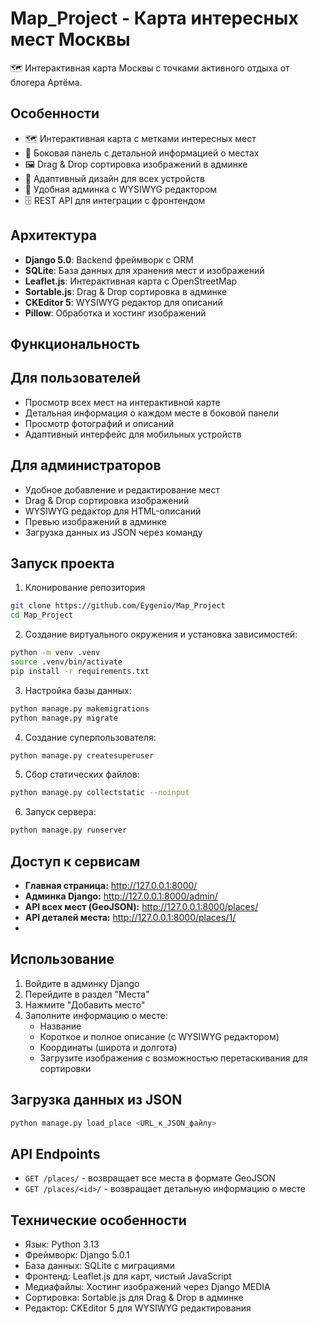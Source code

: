 # Map_Project - Карта интересных мест Москвы

🗺️ Интерактивная карта Москвы с точками активного отдыха от блогера Артёма.

## Особенности

- 🗺️ Интерактивная карта с метками интересных мест
- 📍 Боковая панель с детальной информацией о местах
- 🖼️ Drag & Drop сортировка изображений в админке
- 📱 Адаптивный дизайн для всех устройств
- 🔧 Удобная админка с WYSIWYG редактором
- 🗄️ REST API для интеграции с фронтендом

## Архитектура

- **Django 5.0**: Backend фреймворк с ORM
- **SQLite**: База данных для хранения мест и изображений
- **Leaflet.js**: Интерактивная карта с OpenStreetMap
- **Sortable.js**: Drag & Drop сортировка в админке
- **CKEditor 5**: WYSIWYG редактор для описаний
- **Pillow**: Обработка и хостинг изображений

## Функциональность

## Для пользователей
- Просмотр всех мест на интерактивной карте
- Детальная информация о каждом месте в боковой панели
- Просмотр фотографий и описаний
- Адаптивный интерфейс для мобильных устройств

## Для администраторов
- Удобное добавление и редактирование мест
- Drag & Drop сортировка изображений
- WYSIWYG редактор для HTML-описаний
- Превью изображений в админке
- Загрузка данных из JSON через команду

## Запуск проекта

1. Клонирование репозитория
```bash
git clone https://github.com/Eygenio/Map_Project
cd Map_Project
```
2. Создание виртуального окружения и установка зависимостей:
```bash
python -m venv .venv
source .venv/bin/activate
pip install -r requirements.txt
```
3. Настройка базы данных:
```bash
python manage.py makemigrations
python manage.py migrate
```
4. Создание суперпользователя:
```bash
python manage.py createsuperuser
```
5. Сбор статических файлов:
```bash
python manage.py collectstatic --noinput
```
6. Запуск сервера:
```bash
python manage.py runserver
```
## Доступ к сервисам
- **Главная страница:** http://127.0.0.1:8000/
- **Админка Django:** http://127.0.0.1:8000/admin/
- **API всех мест (GeoJSON):** http://127.0.0.1:8000/places/
- **API деталей места:** http://127.0.0.1:8000/places/1/
- 
## Использование
1. Войдите в админку Django
2. Перейдите в раздел "Места"
3. Нажмите "Добавить место"
4. Заполните информацию о месте:
   - Название
   - Короткое и полное описание (с WYSIWYG редактором)
   - Координаты (широта и долгота)
   - Загрузите изображения с возможностью перетаскивания для сортировки


## Загрузка данных из JSON
```bash
python manage.py load_place <URL_к_JSON_файлу>
```

## API Endpoints 
- `GET /places/` - возвращает все места в формате GeoJSON
- `GET /places/<id>/` - возвращает детальную информацию о месте

## Технические особенности
- Язык: Python 3.13
- Фреймворк: Django 5.0.1
- База данных: SQLite с миграциями
- Фронтенд: Leaflet.js для карт, чистый JavaScript
- Медиафайлы: Хостинг изображений через Django MEDIA
- Сортировка: Sortable.js для Drag & Drop в админке
- Редактор: CKEditor 5 для WYSIWYG редактирования
